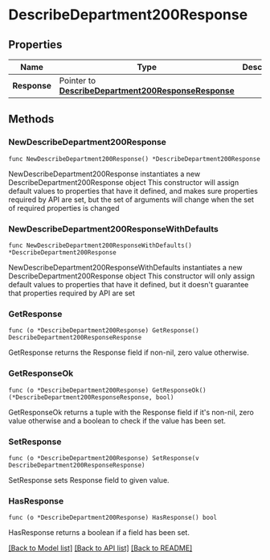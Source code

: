 # DescribeDepartment200Response

## Properties

Name | Type | Description | Notes
------------ | ------------- | ------------- | -------------
**Response** | Pointer to [**DescribeDepartment200ResponseResponse**](DescribeDepartment200ResponseResponse.md) |  | [optional] 

## Methods

### NewDescribeDepartment200Response

`func NewDescribeDepartment200Response() *DescribeDepartment200Response`

NewDescribeDepartment200Response instantiates a new DescribeDepartment200Response object
This constructor will assign default values to properties that have it defined,
and makes sure properties required by API are set, but the set of arguments
will change when the set of required properties is changed

### NewDescribeDepartment200ResponseWithDefaults

`func NewDescribeDepartment200ResponseWithDefaults() *DescribeDepartment200Response`

NewDescribeDepartment200ResponseWithDefaults instantiates a new DescribeDepartment200Response object
This constructor will only assign default values to properties that have it defined,
but it doesn't guarantee that properties required by API are set

### GetResponse

`func (o *DescribeDepartment200Response) GetResponse() DescribeDepartment200ResponseResponse`

GetResponse returns the Response field if non-nil, zero value otherwise.

### GetResponseOk

`func (o *DescribeDepartment200Response) GetResponseOk() (*DescribeDepartment200ResponseResponse, bool)`

GetResponseOk returns a tuple with the Response field if it's non-nil, zero value otherwise
and a boolean to check if the value has been set.

### SetResponse

`func (o *DescribeDepartment200Response) SetResponse(v DescribeDepartment200ResponseResponse)`

SetResponse sets Response field to given value.

### HasResponse

`func (o *DescribeDepartment200Response) HasResponse() bool`

HasResponse returns a boolean if a field has been set.


[[Back to Model list]](../README.md#documentation-for-models) [[Back to API list]](../README.md#documentation-for-api-endpoints) [[Back to README]](../README.md)


